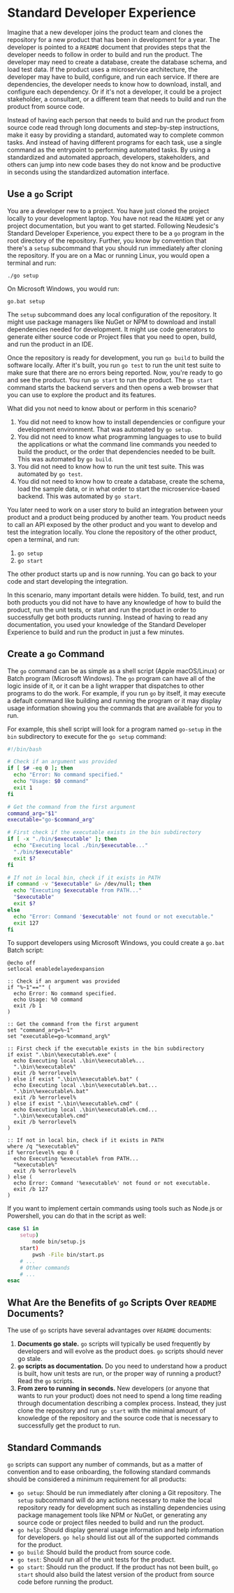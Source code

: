 # Standard Developer Experience

Imagine that a new developer joins the product team and clones the repository for a new product that has been in development for a year. The developer is pointed to a `README` document that provides steps that the developer needs to follow in order to build and run the product. The developer may need to create a database, create the database schema, and load test data. If the product uses a microservice architecture, the developer may have to build, configure, and run each service. If there are dependencies, the developer needs to know how to download, install, and configure each dependency. Or if it's not a developer, it could be a project stakeholder, a consultant, or a different team that needs to build and run the product from source code.

Instead of having each person that needs to build and run the product from source code read through long documents and step-by-step instructions, make it easy by providing a standard, automated way to complete common tasks. And instead of having different programs for each task, use a single command as the entrypoint to performing automated tasks. By using a standardized and automated approach, developers, stakeholders, and others can jump into new code bases they do not know and be productive in seconds using the standardized automation interface.

## Use a `go` Script

You are a developer new to a project. You have just cloned the project locally to your development laptop. You have not read the `README` yet or any project documentation, but you want to get started. Following Neudesic's Standard Developer Experience, you expect there to be a `go` program in the root directory of the repository. Further, you know by convention that there's a `setup` subcommand that you should run immediately after cloning the repository. If you are on a Mac or running Linux, you would open a terminal and run:

    ./go setup

On Microsoft Windows, you would run:

    go.bat setup

The `setup` subcommand does any local configuration of the repository. It might use package managers like NuGet or NPM to download and install dependencies needed for development. It might use code generators to generate either source code or Project files that you need to open, build, and run the product in an IDE.

Once the repository is ready for development, you run `go build` to build the software locally. After it's built, you run `go test` to run the unit test suite to make sure that there are no errors being reported. Now, you're ready to go and see the product. You run `go start` to run the product. The `go start` command starts the backend servers and then opens a web browser that you can use to explore the product and its features.

What did you not need to know about or perform in this scenario?

1. You did not need to know how to install dependencies or configure your development environment. That was automated by `go setup`.
2. You did not need to know what programming languages to use to build the applications or what the command line commands you needed to build the product, or the order that dependencies needed to be built. This was automated by `go build`.
3. You did not need to know how to run the unit test suite. This was automated by `go test`.
4. You did not need to know how to create a database, create the schema, load the sample data, or in what order to start the microservice-based backend. This was automated by `go start`.

You later need to work on a user story to build an integration between your product and a product being produced by another team. You product needs to call an API exposed by the other product and you want to develop and test the integration locally. You clone the repository of the other product, open a terminal, and run:

1. `go setup`
1. `go start`

The other product starts up and is now running. You can go back to your code and start developing the integration.

In this scenario, many important details were hidden. To build, test, and run both products you did not have to have any knowledge of how to build the product, run the unit tests, or start and run the product in order to successfully get both products running. Instead of having to read any documentation, you used your knowledge of the Standard Developer Experience to build and run the product in just a few minutes.

## Create a `go` Command

The `go` command can be as simple as a shell script (Apple macOS/Linux) or Batch program (Microsoft Windows). The `go` program can have all of the logic inside of it, or it can be a light wrapper that dispatches to other programs to do the work. For example, if you run `go` by itself, it may execute a default command like building and running the program or it may display usage information showing you the commands that are available for you to run.

For example, this shell script will look for a program named `go-setup` in the `bin` subdirectory to execute for the `go setup` command:

```bash
#!/bin/bash

# Check if an argument was provided
if [ $# -eq 0 ]; then
  echo "Error: No command specified."
  echo "Usage: $0 command"
  exit 1
fi

# Get the command from the first argument
command_arg="$1"
executable="go-$command_arg"

# First check if the executable exists in the bin subdirectory
if [ -x "./bin/$executable" ]; then
  echo "Executing local ./bin/$executable..."
  "./bin/$executable"
  exit $?
fi

# If not in local bin, check if it exists in PATH
if command -v "$executable" &> /dev/null; then
  echo "Executing $executable from PATH..."
  "$executable"
  exit $?
else
  echo "Error: Command '$executable' not found or not executable."
  exit 127
fi
```

To support developers using Microsoft Windows, you could create a `go.bat` Batch script:

```batch
@echo off
setlocal enabledelayedexpansion

:: Check if an argument was provided
if "%~1"=="" (
  echo Error: No command specified.
  echo Usage: %0 command
  exit /b 1
)

:: Get the command from the first argument
set "command_arg=%~1"
set "executable=go-%command_arg%"

:: First check if the executable exists in the bin subdirectory
if exist ".\bin\%executable%.exe" (
  echo Executing local .\bin\%executable%...
  ".\bin\%executable%"
  exit /b %errorlevel%
) else if exist ".\bin\%executable%.bat" (
  echo Executing local .\bin\%executable%.bat...
  ".\bin\%executable%.bat"
  exit /b %errorlevel%
) else if exist ".\bin\%executable%.cmd" (
  echo Executing local .\bin\%executable%.cmd...
  ".\bin\%executable%.cmd"
  exit /b %errorlevel%
)

:: If not in local bin, check if it exists in PATH
where /q "%executable%"
if %errorlevel% equ 0 (
  echo Executing %executable% from PATH...
  "%executable%"
  exit /b %errorlevel%
) else (
  echo Error: Command '%executable%' not found or not executable.
  exit /b 127
)
```

If you want to implement certain commands using tools such as Node.js or Powershell, you can do that in the script as well:

```bash
case $1 in
    setup)
        node bin/setup.js
    start)
        pwsh -File bin/start.ps
    # ...
    # Other commands
    # ...
esac
```

## What Are the Benefits of `go` Scripts Over `README` Documents?

The use of `go` scripts have several advantages over `README` documents:

1. __Documents go stale.__ `go` scripts will typically be used frequently by developers and will evolve as the product does. `go` scripts should never go stale.
1. __`go` scripts as documentation.__ Do you need to understand how a product is built, how unit tests are run, or the proper way of running a product? Read the `go` scripts.
1. __From zero to running in seconds.__ New developers (or anyone that wants to run your product) does not need to spend a long time reading through documentation describing a complex process. Instead, they just clone the repository and run `go start` with the minimal amount of knowledge of the repository and the source code that is necessary to successfully get the product to run.

## Standard Commands

`go` scripts can support any number of commands, but as a matter of convention and to ease onboarding, the following standard commands should be considered a minimum requirement for all products:

- `go setup`: Should be run immediately after cloning a Git repository. The `setup` subcommand will do any actions necessary to make the local repository ready for development such as installing dependencies using package management tools like NPM or NuGet, or generating any source code or project files needed to build and run the product.
- `go help`: Should display general usage information and help information for developers. `go help` should list out all of the supported commands for the product.
- `go build`: Should build the product from source code.
- `go test`: Should run all of the unit tests for the product.
- `go start`: Should run the product. If the product has not been built, `go start` should also build the latest version of the product from source code before running the product.
